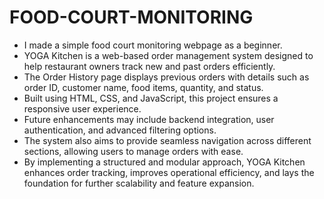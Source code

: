 # FOOD-COURT-MONITORING
- I made a simple food court monitoring webpage as a beginner.
- YOGA Kitchen is a web-based order management system designed to help restaurant owners track new and past orders efficiently.
- The Order History page displays previous orders with details such as order ID, customer name, food items, quantity, and status.
- Built using HTML, CSS, and JavaScript, this project ensures a responsive user experience.
- Future enhancements may include backend integration, user authentication, and advanced filtering options.
- The system also aims to provide seamless navigation across different sections, allowing users to manage orders with ease.
- By implementing a structured and modular approach, YOGA Kitchen enhances order tracking, improves operational efficiency, and lays the foundation for further scalability and feature expansion.



